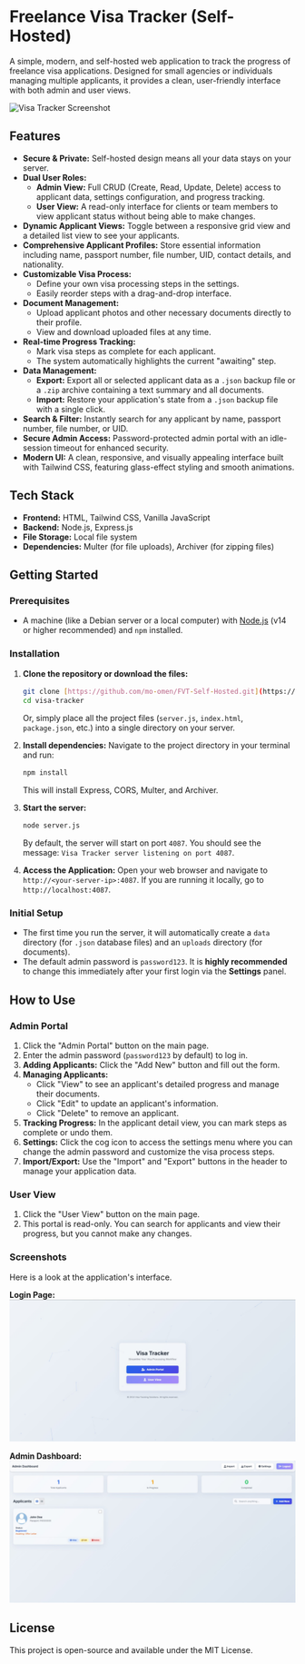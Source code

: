 # Freelance Visa Tracker (Self-Hosted)

A simple, modern, and self-hosted web application to track the progress of freelance visa applications. Designed for small agencies or individuals managing multiple applicants, it provides a clean, user-friendly interface with both admin and user views.

![Visa Tracker Screenshot](https://i.imgur.com/your-screenshot.png) 

## Features

* **Secure & Private:** Self-hosted design means all your data stays on your server.
* **Dual User Roles:**
    * **Admin View:** Full CRUD (Create, Read, Update, Delete) access to applicant data, settings configuration, and progress tracking.
    * **User View:** A read-only interface for clients or team members to view applicant status without being able to make changes.
* **Dynamic Applicant Views:** Toggle between a responsive grid view and a detailed list view to see your applicants.
* **Comprehensive Applicant Profiles:** Store essential information including name, passport number, file number, UID, contact details, and nationality.
* **Customizable Visa Process:**
    * Define your own visa processing steps in the settings.
    * Easily reorder steps with a drag-and-drop interface.
* **Document Management:**
    * Upload applicant photos and other necessary documents directly to their profile.
    * View and download uploaded files at any time.
* **Real-time Progress Tracking:**
    * Mark visa steps as complete for each applicant.
    * The system automatically highlights the current "awaiting" step.
* **Data Management:**
    * **Export:** Export all or selected applicant data as a `.json` backup file or a `.zip` archive containing a text summary and all documents.
    * **Import:** Restore your application's state from a `.json` backup file with a single click.
* **Search & Filter:** Instantly search for any applicant by name, passport number, file number, or UID.
* **Secure Admin Access:** Password-protected admin portal with an idle-session timeout for enhanced security.
* **Modern UI:** A clean, responsive, and visually appealing interface built with Tailwind CSS, featuring glass-effect styling and smooth animations.

## Tech Stack

* **Frontend:** HTML, Tailwind CSS, Vanilla JavaScript
* **Backend:** Node.js, Express.js
* **File Storage:** Local file system
* **Dependencies:** Multer (for file uploads), Archiver (for zipping files)

## Getting Started

### Prerequisites

* A machine (like a Debian server or a local computer) with [Node.js](https://nodejs.org/) (v14 or higher recommended) and `npm` installed.

### Installation

1.  **Clone the repository or download the files:**
    ```bash
    git clone [https://github.com/mo-omen/FVT-Self-Hosted.git](https://github.com/mo-omen/FVT-Self-Hosted.git)
    cd visa-tracker
    ```
    Or, simply place all the project files (`server.js`, `index.html`, `package.json`, etc.) into a single directory on your server.

2.  **Install dependencies:**
    Navigate to the project directory in your terminal and run:
    ```bash
    npm install
    ```
    This will install Express, CORS, Multer, and Archiver.

3.  **Start the server:**
    ```bash
    node server.js
    ```
    By default, the server will start on port `4087`. You should see the message: `Visa Tracker server listening on port 4087`.

4.  **Access the Application:**
    Open your web browser and navigate to `http://<your-server-ip>:4087`. If you are running it locally, go to `http://localhost:4087`.

### Initial Setup

* The first time you run the server, it will automatically create a `data` directory (for `.json` database files) and an `uploads` directory (for documents).
* The default admin password is `password123`. It is **highly recommended** to change this immediately after your first login via the **Settings** panel.

## How to Use

### Admin Portal

1.  Click the "Admin Portal" button on the main page.
2.  Enter the admin password (`password123` by default) to log in.
3.  **Adding Applicants:** Click the "Add New" button and fill out the form.
4.  **Managing Applicants:**
    * Click "View" to see an applicant's detailed progress and manage their documents.
    * Click "Edit" to update an applicant's information.
    * Click "Delete" to remove an applicant.
5.  **Tracking Progress:** In the applicant detail view, you can mark steps as complete or undo them.
6.  **Settings:** Click the cog icon to access the settings menu where you can change the admin password and customize the visa process steps.
7.  **Import/Export:** Use the "Import" and "Export" buttons in the header to manage your application data.

### User View

1.  Click the "User View" button on the main page.
2.  This portal is read-only. You can search for applicants and view their progress, but you cannot make any changes.

### Screenshots

Here is a look at the application's interface.

**Login Page:**
![Login Page Screenshot](./screenshots/login-page.jpg)

**Admin Dashboard:**
![Dashboard Screenshot](./screenshots/dashboard-view.jpg)

## License

This project is open-source and available under the MIT License.

